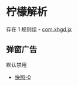 # 柠檬解析

存在 1 规则组 - [com.xhgd.jx](/src/apps/com.xhgd.jx.ts)

## 弹窗广告

默认禁用

- [快照-0](https://i.gkd.li/import/13762226)
